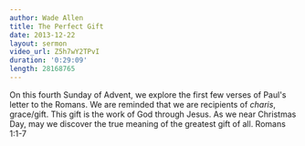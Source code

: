 ```yaml
---
author: Wade Allen
title: The Perfect Gift
date: 2013-12-22
layout: sermon
video_url: Z5h7wY2TPvI
duration: '0:29:09'
length: 28168765
---
```


On this fourth Sunday of Advent, we explore the first few verses of Paul's letter to the Romans. We are reminded that we are recipients of *charis*, grace/gift. This gift is the work of God through Jesus. As we near Christmas Day, may we discover the true meaning of the greatest gift of all. Romans 1:1-7
